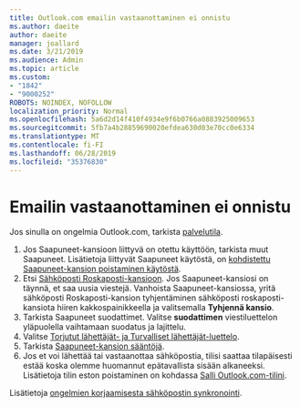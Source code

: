 ```yaml
---
title: Outlook.com emailin vastaanottaminen ei onnistu
ms.author: daeite
author: daeite
manager: joallard
ms.date: 3/21/2019
ms.audience: Admin
ms.topic: article
ms.custom:
- "1842"
- "9000252"
ROBOTS: NOINDEX, NOFOLLOW
localization_priority: Normal
ms.openlocfilehash: 5a6d2d14f410f4934e9f6b0766a0883925009653
ms.sourcegitcommit: 5fb7a4b28859690020efdea630d03e70cc0e6334
ms.translationtype: MT
ms.contentlocale: fi-FI
ms.lasthandoff: 06/28/2019
ms.locfileid: "35376830"
---
```

# <a name="cant-receive-email"></a>Emailin vastaanottaminen ei onnistu

Jos sinulla on ongelmia Outlook.com, tarkista [palvelutila](https://go.microsoft.com/fwlink/p/?linkid=837482).

1. Jos Saapuneet-kansioon liittyvä on otettu käyttöön, tarkista muut Saapuneet. Lisätietoja liittyvät Saapuneet käytöstä, on [kohdistettu Saapuneet-kansion poistaminen käytöstä](https://support.office.com/article/f714d94d-9e63-4217-9ccb-6cb2986aa1b2).
1. Etsi [Sähköposti Roskaposti-kansioon](https://outlook.live.com/mail/junkemail). Jos Saapuneet-kansiosi on täynnä, et saa uusia viestejä. Vanhoista Saapuneet-kansiossa, yritä sähköposti Roskaposti-kansion tyhjentäminen sähköposti roskaposti-kansiota hiiren kakkospainikkeella ja valitsemalla **Tyhjennä kansio**.
1. Tarkista Saapuneet suodattimet. Valitse **suodattimen** viestiluettelon yläpuolella vaihtamaan suodatus ja lajittelu.
1. Valitse [Torjutut lähettäjät- ja Turvalliset lähettäjät-luettelo](https://outlook.live.com/mail/options/mail/junkEmail).
1. Tarkista [Saapuneet-kansion sääntöjä](https://outlook.live.com/mail/options/mail/rules).
1. Jos et voi lähettää tai vastaanottaa sähköpostia, tilisi saattaa tilapäisesti estää koska olemme huomannut epätavallista sisään alkaneeksi. Lisätietoja tilin eston poistaminen on kohdassa [Salli Outlook.com-tilini](https://support.office.com/article/f4ad2701-d166-4d8b-8a6a-9af2a1f8a4c4).

Lisätietoja [ongelmien korjaamisesta sähköpostin synkronointi](https://support.office.com/article/d39e3341-8d79-4bf1-b3c7-ded602233642).